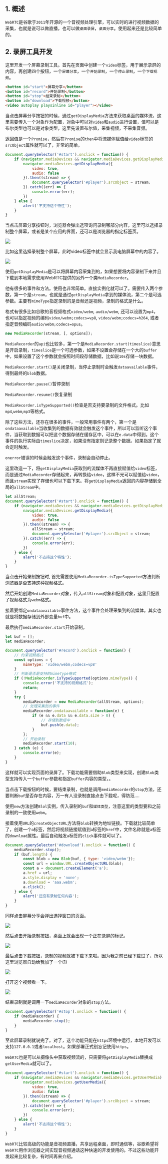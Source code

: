 ## 1. 概述

```WebRTC```是谷歌于```2011```年开源的一个音视频处理引擎，可以实时的进行视频数据的采集，也就是说可以做直播，也可以做```桌面录屏```，```桌面分享```。使用起来还是比较简单的。

## 2. 录屏工具开发

这里开发一个屏幕录制工具。首先在页面中创建一个```video```标签，用于展示录屏的内容，再创建四个按钮，一个```屏幕分享```，一个```开始录制```，一个```停止录制```，一个```下载视频```。

```html
<button id="start">屏幕分享</button>
<button id="record">开始录制</button>
<button id="stop">结束录制</button>
<button id="download">下载视频</button>
<video autoplay playsinline id="player"></video>
```

当点击屏幕分享按钮的时候，通过```getDisplayMedia```方法来获取桌面的媒体流，这里需要传入一个对象作为配置，对象中可以对```video```和```audio```进行设置，值可以是布尔类型也可以是对象类型，这里先设置布尔值，采集视频，不采集音频。

返回值是一个```Promise```，然后在```Promise```的```then```中将流媒体赋值给```video```标签的```srcObject```属性就可以了，非常的简单。

```js
document.querySelector('#start').onclick = function() {
    if (navigator.mediaDevices && navigator.mediaDevices.getDisplayMedia) {
        navigator.mediaDevices.getDisplayMedia({
            video: true,
            audio: false
        }).then((stream) => {
            document.querySelector('#player').srcObject = stream;
        }).catch((err) => {
            console.error(err);
        })
    } else {
        alert('不支持这个特性');
    }
}
```

当点击屏幕分享按钮时，浏览器会弹出选项询问录制哪部分内容，这里可以选择录制整个屏幕，或者是某个应用的界面，还可以是浏览器的指定标签页。

![](https://p1-juejin.byteimg.com/tos-cn-i-k3u1fbpfcp/f82455d31d244977ba74edb906b8709e~tplv-k3u1fbpfcp-watermark.image)

比如这里选择录制整个屏幕，此时video标签中就会显示我电脑屏幕中的内容了。

![](https://p1-juejin.byteimg.com/tos-cn-i-k3u1fbpfcp/6cf0c394fc4b4aa4918218b39c06641d~tplv-k3u1fbpfcp-watermark.image)

使用```getDisplayMedia```是可以将屏幕内容采集到的，如果想要将内容录制下来并且下载到本地需求使用WebRTC提供的另外一个类```MediaRecorder```。

他有很多的事件和方法。使用也非常简单。直接实例化就可以了。需要传入两个参数，第一个是```stream```，也就是通过```getDisplayMedia```拿到的媒体流，第二个是可选参数。主要有```mimeType```指定录制的是音频还是视频，录制的格式是什么。

格式有很多比如谷歌的音视频格式```video/webm```, ```audio/webm```, 还可以设置为```mp4```， 也可以指定视频的编码```video/webm;codecs=vp8```, ```video/webm;codecs=h264```, 或者指定音频编码```audio/webm;codecs=opus```。

```js
new MediaRecorder(stream, [, options]);
```

```MediaRecorder```的```api```也比较多，第一个是```MediaRecorder.start(timeslice)```意思是开启录制，```timeslice```是一个可选参数，如果不设置会存储在一个大的```buffer```中，如果设置了这个参数就会按照时间段存储数据，比如说```10s```存储一块数据。

```MediaRecorder.start()```是关闭录制，当停止录制时会触发```dataavailable```事件，得到最终的```blob```数据。

```MediaRecorder.pause()```暂停录制

```MediaRecorder.resume()```恢复录制

```MediaRecorder.isTypeSupported()```检查是否支持要录制的文件格式。比如```mp4```,```webm```,```mp3```等格式。

除了这些方法，还存在很多的事件，一般常用事件有两个，第一个是```ondataavailable```当收集到的数据有效就会触发这个事件，所以可以监听这个事件，当获取到数据可以把这个数据存储在缓存区中，可以在```e.data```中得到。这个事件的执行实际由```timeslice```决定，如果没有指定则记录整个数据。如果指定了就会定时触发。

```onerror```错误的时候会触发这个事件，录制会自动停止。

这里改造一下，将```getDisplayMedia```获取到的流媒体不再直接赋值给```video```标签，而是通过```MediaRecorder```存储起来，再转换给```video```，这样不光可以赋值给```video```，而且```stream```实现了存储也可以下载下来。将```getDisplayMedia```返回的内容存储到全局的```allStream```中。

```js
let allStream;
document.querySelector('#start').onclick = function() {
    if (navigator.mediaDevices && navigator.mediaDevices.getDisplayMedia) {
        navigator.mediaDevices.getDisplayMedia({
            video: true,
            audio: false
        }).then((stream) => {
            allStream = stream;
            document.querySelector('#player').srcObject = stream;
        }).catch((err) => {
            console.error(err);
        })
    } else {
        alert('不支持这个特性');
    }
}
```

当点击开始录制按钮时, 首先需要使用```MediaRecorder.isTypeSupported```方法判断浏览器是否支持这种视频格式。

然后开始创建```MediaRecorder```对象，传入```allStream```对象和配置对象，这里只配置了视频格式为```webm```格式。

接着要绑定```ondataavailable```事件方法，这个事件会处理采集到的流媒体。其实也就是将数据存储到外部变量```buf```中。

最后执行```mediaRecorder.start```开始录制。

```js
let buf = [];
let mediaRecorder;

document.querySelector('#record').onclick = function() {
    // 约束视频格式
    const options = {
        mimeType: 'video/webm;codecs=vp8'
    }
    // 判断是否是支持的mimeType格式
    if (!MediaRecorder.isTypeSupported(options.mimeType)) {
        console.error('不支持的视频格式');
        return;
    }
    try {
        mediaRecorder = new MediaRecorder(allStream, options);
        // 处理采集到的事件
        mediaRecorder.ondataavailable = function(e) {
            if (e && e.data && e.data.size > 0) {
                // 存储到数组中
                buf.push(e.data);
            }
        };
        // 开始录制
        mediaRecorder.start(10);
    } catch (e) {
        console.error(e);
    }
}
```

这样就可以实现页面的录屏了。下载功能需要借助```Blob```类型来实现，创建```Blob```类型支持传入一个```buffer```参数和指定```buffer```内容的类型，。

当点击下载按钮的时候，要结束录制，也就是调用```mediaRecorder```的```stop```方法，还要判断```buf```是否存在内容，万一有人没录制直接点击下载呢，得防范....

使用```new```方法创建```Blol```实例，传入录制的````buf````和```媒体类型```，注意这里的类型要和之前录制的一致使用```webm```。

接着使用```URL```的```createObjectURL```方法将```blob```转换为地址链接。下载就比较简单了，创建一个```a```标签，然后将视频链接赋值到```a```标签的```href```中，文件名称就是```a```标签的```download```属性。最后自动触发```a```标签的```click```事件就可以了。

```js
document.querySelector('#download').onclick = function() {
    mediaRecorder.stop();
    if (buf.length) {
        const blob = new Blob(buf, { type: 'video/webm'});
        const url = window.URL.createObjectURL(blob);
        const a = document.createElement('a');
        a.href = url;
        a.style.display = 'none';
        a.download = 'aaa.webm';
        a.click();
    } else {
        alert('还没有录制任何内容');
    }
}
```

同样点击屏幕分享会弹出选择窗口的页面。

![](https://p9-juejin.byteimg.com/tos-cn-i-k3u1fbpfcp/000c23d112da4488b2dc989d6202589d~tplv-k3u1fbpfcp-watermark.image)

然后点击开始录制按钮，桌面上就会出现一个正在录屏的标记。

![](https://p6-juejin.byteimg.com/tos-cn-i-k3u1fbpfcp/24b6ebc3850140f8a0bf6a2fbf052d01~tplv-k3u1fbpfcp-watermark.image)

最后点击下载按钮，录制的视频就被下载下来啦。因为我之前已经下载过了，所以这里浏览器自动给我加了一个(1)

![](https://p9-juejin.byteimg.com/tos-cn-i-k3u1fbpfcp/6ae83996bedb4bbeae811682eeebfda3~tplv-k3u1fbpfcp-watermark.image)

打开这个视频看一下。

![](https://p1-juejin.byteimg.com/tos-cn-i-k3u1fbpfcp/846c16f0945c414f878f39ae2da89a5a~tplv-k3u1fbpfcp-watermark.image)


结束录制就是调用一下```mediaRecorder```对象的```stop```方法。

```js
document.querySelector('#stop').onclick = function() {
    if (mediaRecorder) {
        mediaRecorder.stop();
    }
}
```

至此屏幕录制就说完了。对了，这个功能只能在```https```环境中运行，本地开发可以支持```127.0.0.1```或者```localhost```。如果部署正式别忘记使用```https```。

```WebRTC```也是可以从摄像头中获取视频流的，只需要将```getDisplayMedia```替换成```getUserMedia```就可以了。

```js
document.querySelector('#start').onclick = function() {
    if (navigator.mediaDevices && navigator.mediaDevices.getUserMedia) {
        navigator.mediaDevices.getUserMedia({
            video: true,
            audio: false
        }).then((stream) => {
            document.querySelector('#player').srcObject = stream;
        }).catch((err) => {
            console.error(err);
        })
    } else {
        alert('不支持这个特性');
    }
}
```

```WebRTC```比较高级的功能是音视频直播，共享远程桌面，即时通信等，谷歌希望将```WebRTC```用作浏览器之间实现音视频通话这种快速的开发使用的。不过这些功能开发起来比较复杂，有时间再来介绍。
